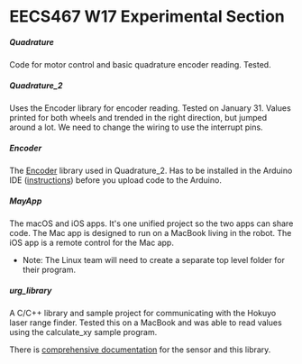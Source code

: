 # EECS467 W17 Experimental Section

##### Quadrature

Code for motor control and basic quadrature encoder reading. Tested.

##### Quadrature\_2

Uses the Encoder library for encoder reading. Tested on January 31. Values printed for both wheels and trended in the right direction, but jumped around a lot. We need to change the wiring to use the interrupt pins.

##### Encoder

The [Encoder](https://www.pjrc.com/teensy/td_libs_Encoder.html) library used in Quadrature\_2. Has to be installed in the Arduino IDE ([instructions](https://www.arduino.cc/en/Guide/Libraries)) before you upload code to the Arduino.

##### MayApp

The macOS and iOS apps. It's one unified project so the two apps can share code. The Mac app is designed to run on a MacBook living in the robot. The iOS app is a remote control for the Mac app.

- Note: The Linux team will need to create a separate top level folder for their program.

##### urg_library

A C/C++ library and sample project for communicating with the Hokuyo laser range finder. Tested this on a MacBook and was able to read values using the calculate_xy sample program.

There is [comprehensive documentation](https://sourceforge.net/p/urgnetwork/wiki/Home/) for the sensor and this library.